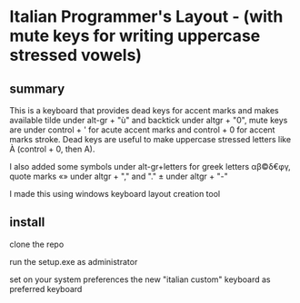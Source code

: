 # Italian Programmer's Layout - (with mute keys for writing uppercase stressed vowels)

## summary
This is a keyboard that provides dead keys for accent marks and makes available tilde under alt-gr + "ù" and backtick under altgr + "0", mute keys are under control + ' for acute accent marks and control + 0 for accent marks stroke. Dead keys are useful to make uppercase stressed letters like À (control + 0, then A).

I also added some symbols under alt-gr+letters for greek letters αβ©δ€φγ, quote marks «» under altgr + "," and "." ± under altgr + "-"

I made this using windows keyboard layout creation tool

## install
clone the repo

run the setup.exe as administrator

set on your system preferences the new "italian custom" keyboard  as preferred keyboard
